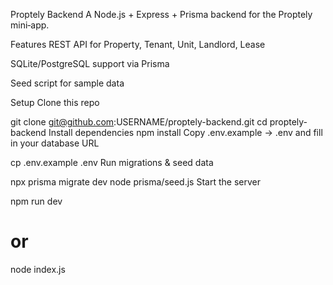 Proptely Backend
A Node.js + Express + Prisma backend for the Proptely mini‑app.

Features
REST API for Property, Tenant, Unit, Landlord, Lease

SQLite/PostgreSQL support via Prisma

Seed script for sample data

Setup
Clone this repo

git clone git@github.com:USERNAME/proptely-backend.git
cd proptely-backend
Install dependencies
npm install
Copy .env.example → .env and fill in your database URL

cp .env.example .env
Run migrations & seed data

npx prisma migrate dev
node prisma/seed.js
Start the server

npm run dev
# or
node index.js
